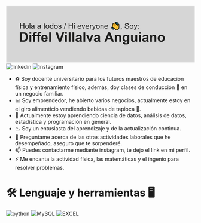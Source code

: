 ![me](https://github.com/DiffelVIA/DiffelVIA/blob/main/header.png)
![linkedin](https://img.shields.io/badge/LinkedIn-0077B5?style=for-the-badge&logo=linkedin&logoColor=white)
![instagram](https://img.shields.io/badge/Instagram-E4405F?style=for-the-badge&logo=instagram&logoColor=white)


- ⚽ Soy docente universitario para los futuros maestros de educación física y entrenamiento físico, además, doy clases de conducción 🚗 en un negocio familiar.
- 📊 Soy emprendedor, he abierto varios negocios, actualmente estoy en el giro alimenticio vendiendo bebidas de tapioca 🥤.
- 🌱 Actualmente estoy aprendiendo ciencia de datos, análisis de datos, estadística y programación en general.
- 📉 Soy un entusiasta del aprendizaje y de la actualización continua.
- 💬 Preguntame acerca de las otras actividades laborales que he desempeñado, aseguro que te sorpenderé.
- 📫 Puedes contactarme mediante instagram, te dejo el link en mi perfil.
- ⚡ Me encanta la actividad física, las matemáticas y el ingenio para resolver problemas.

# 🛠 Lenguaje y herramientas 🖥

![python](https://img.shields.io/badge/Python-3776AB?style=for-the-badge&logo=python&logoColor=white)
![MySQL](https://img.shields.io/badge/MySQL-00000F?style=for-the-badge&logo=mysql&logoColor=white)
![EXCEL](https://img.shields.io/badge/Microsoft_Excel-217346?style=for-the-badge&logo=microsoft-excel&logoColor=white)

